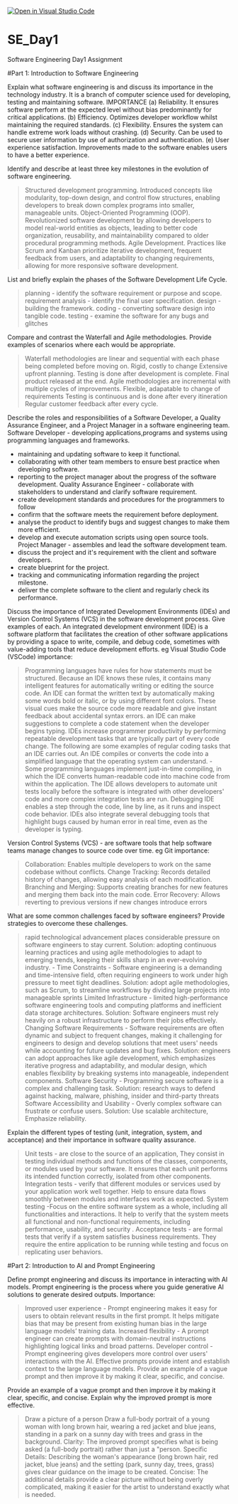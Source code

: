 [![Open in Visual Studio Code](https://classroom.github.com/assets/open-in-vscode-2e0aaae1b6195c2367325f4f02e2d04e9abb55f0b24a779b69b11b9e10269abc.svg)](https://classroom.github.com/online_ide?assignment_repo_id=18579786&assignment_repo_type=AssignmentRepo)
# SE_Day1
Software Engineering Day1 Assignment

#Part 1: Introduction to Software Engineering

Explain what software engineering is and discuss its importance in the technology industry.
It is a branch of computer science used for developing, testing and maintaining software.
IMPORTANCE
(a) Reliability. It ensures software perform at the expected level without bias predominantly for critical applications.
(b) Efficiency. Optimizes developer workflow whilst maintaining the required standards.
(c) Flexibility. Ensures the system can handle extreme work loads without crashing.
(d) Security. Can be used to secure user information by use of authorization and authentication.
(e) User experience satisfaction. Improvements made to the software enables users to have a better experience.

Identify and describe at least three key milestones in the evolution of software engineering.
> Structured development programming. Introduced concepts like modularity, top-down design, and control flow structures, enabling developers to break down complex programs into smaller, manageable units.
>  Object-Oriented Programming (OOP). Revolutionized software development by allowing developers to model real-world entities as objects, leading to better code organization, reusability, and maintainability compared to older procedural programming methods.
> Agile Development. Practices like Scrum and Kanban prioritize iterative development, frequent feedback from users, and adaptability to changing requirements, allowing for more responsive software development.

List and briefly explain the phases of the Software Development Life Cycle.
>planning - identify the software requirement or purpose and scope.
>requirement analysis - identify the final user specification. 
>design - building the framework. 
>coding - converting software design into tangible code.
> testing - examine the software for any bugs and glitches


Compare and contrast the Waterfall and Agile methodologies. Provide examples of scenarios where each would be appropriate.
> Waterfall methodologies are linear and sequential with each phase being completed before moving on.
  Rigid, costly to change
  Extensive upfront planning.
  Testing is done after development is complete.
  Final product released at the end.
> Agile methodologies are incremental with multiple cycles of improvements.
  Flexible, adapatable to change of requirements
  Testing is continuous and is done after every itineration
  Regular customer feedback after every cycle.

Describe the roles and responsibilities of a Software Developer, a Quality Assurance Engineer, and a Project Manager in a software engineering team.
Software Developer - developing applications,programs and systems using programming languages and frameworks.
 - maintaining and updating software to keep it functional. 
- collaborating with other team members to ensure best practice when developing software.
 - reporting to the project manager about the progress of the software development.
Quality Assurance Engineer - collaborate with stakeholders to understand and clarify software requirement.
 - create development standards and procedures for the programmers to follow
 - confirm that the software meets the requirement before deployment. 
- analyse the product to identify bugs and suggest changes to make them more efficient. 
- develop and execute automation scripts using open source tools.
Project Manager - assembles and lead the software development team.
 - discuss the project and it's requirement with the client and software developers.
 - create blueprint for the project.
 - tracking and communicating information regarding the project milestone.
 - deliver the complete software to the client and regularly check its performance.


Discuss the importance of Integrated Development Environments (IDEs) and Version Control Systems (VCS) in the software development process. Give examples of each.
An integrated development environment (IDE) is a software platform that facilitates the creation of other software applications by providing a space to write, compile, and debug code, sometimes with value-adding tools that reduce development efforts. eg Visual Studio Code (VSCode)
importance:
> Programming languages have rules for how statements must be structured. Because an IDE knows these rules, it contains many intelligent features for automatically writing or editing the source code.
> An IDE can format the written text by automatically making some words bold or italic, or by using different font colors. These visual cues make the source code more readable and give instant feedback about accidental syntax errors.
> an IDE can make suggestions to complete a code statement when the developer begins typing.
> IDEs increase programmer productivity by performing repeatable development tasks that are typically part of every code change. The following are some examples of regular coding tasks that an IDE carries out.
> An IDE compiles or converts the code into a simplified language that the operating system can understand. - Some programming languages implement just-in-time compiling, in which the IDE converts human-readable code into machine code from within the application.
> The IDE allows developers to automate unit tests locally before the software is integrated with other developers' code and more complex integration tests are run.
> Debugging IDE enables a step through the code, line by line, as it runs and inspect code behavior. IDEs also integrate several debugging tools that highlight bugs caused by human error in real time, even as the developer is typing.

Version Control Systems (VCS) - are software tools that help software teams manage changes to source code over time. eg Git
importance:
> Collaboration: Enables multiple developers to work on the same codebase without conflicts.
> Change Tracking: Records detailed history of changes, allowing easy analysis of each modification. 
> Branching and Merging: Supports creating branches for new features and merging them back into the main code.
> Error Recovery: Allows reverting to previous versions if new changes introduce errors

What are some common challenges faced by software engineers? Provide strategies to overcome these challenges.
> rapid technological advancement places considerable pressure on software engineers to stay current.
 Solution: adopting continuous learning practices and using agile methodologies to adapt to emerging trends, keeping their skills sharp in an ever-evolving industry. -
> Time Constraints - Software engineering is a demanding and time-intensive field, often requiring engineers to work under high pressure to meet tight deadlines.
 Solution: adopt agile methodologies, such as Scrum, to streamline workflows by dividing large projects into manageable sprints 
> Limited Infrastructure - limited high-performance software engineering tools and computing platforms and inefficient data storage architectures. 
 Solution: Software engineers must rely heavily on a robust infrastructure to perform their jobs effectively.
> Changing Software Requirements - Software requirements are often dynamic and subject to frequent changes, making it challenging for engineers to design and develop solutions that meet users' needs while accounting for future updates and bug fixes. 
Solution: engineers can adopt approaches like agile development, which emphasizes iterative progress and adaptability, and modular design, which enables flexibility by breaking systems into manageable, independent components.
> Software Security - Programming secure software is a complex and challenging task. 
Solution: research ways to defend against hacking, malware, phishing, insider and third-party threats
> Software Accessibility and Usability - Overly complex software can frustrate or confuse users. 
Solution: Use scalable architecture, Emphasize reliability.


Explain the different types of testing (unit, integration, system, and acceptance) and their importance in software quality assurance.
> Unit tests - are close to the source of an application, They consist in testing individual methods and functions of the classes, components, or modules used by your software. It ensures that each unit performs its intended function correctly, isolated from other components.
> Integration tests - verify that different modules or services used by your application work well together.
  Help to ensure data flows smoothly between modules and interfaces work as expected.
> System testing -Focus on the entire software system as a whole, including all functionalities and interactions.
  It help to verify that the system meets all functional and non-functional requirements, including performance, usability, and security .
> Acceptance tests - are formal tests that verify if a system satisfies business requirements. They require the entire application to be running while testing and focus on replicating user behaviors. 


#Part 2: Introduction to AI and Prompt Engineering


Define prompt engineering and discuss its importance in interacting with AI models.
Prompt engineering  is the process where you guide generative AI solutions to generate desired outputs.
Importance:
> Improved user experience - Prompt engineering makes it easy for users to obtain relevant results in the first prompt. It helps mitigate bias that may be present from existing human bias in the large language models’ training data.
> Increased flexibility - A prompt engineer can create prompts with domain-neutral instructions highlighting logical links and broad patterns.
> Developer control - Prompt engineering gives developers more control over users' interactions with the AI. Effective prompts provide intent and establish context to the large language models. Provide an example of a vague prompt and then improve it by making it clear, specific, and concise.


Provide an example of a vague prompt and then improve it by making it clear, specific, and concise. Explain why the improved prompt is more effective.
> Draw a picture of a person
> Draw a full-body portrait of a young woman with long brown hair, wearing a red jacket and blue jeans, standing in a park on a sunny day with trees and grass in the background.
   Clarity: The improved prompt specifies what is being asked (a full-body portrait) rather than just a "person.
   Specific Details: Describing the woman's appearance (long brown hair, red jacket, blue jeans) and the setting (park, sunny day, trees, grass) gives clear guidance on the image to be created.
   Concise: The additional details provide a clear picture without being overly complicated, making it easier for the artist to understand exactly what is needed.
